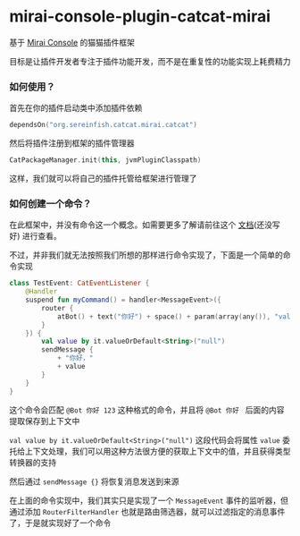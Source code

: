 # mirai-console-plugin-catcat-mirai

基于 [Mirai Console](https://github.com/mamoe/mirai-console) 的猫猫插件框架

目标是让插件开发者专注于插件功能开发，而不是在重复性的功能实现上耗费精力

### 如何使用？

首先在你的插件启动类中添加插件依赖

```kotlin
dependsOn("org.sereinfish.catcat.mirai.catcat")
```

然后将插件注册到框架的插件管理器

```kotlin
CatPackageManager.init(this, jvmPluginClasspath)
```

这样，我们就可以将自己的插件托管给框架进行管理了

### 如何创建一个命令？

在此框架中，并没有命令这一个概念。如需要更多了解请前往这个 [文档]()(还没写好) 进行查看。

不过，并非我们就无法按照我们所想的那样进行命令实现了，下面是一个简单的命令实现

```kotlin
class TestEvent: CatEventListener {
    @Handler
    suspend fun myCommand() = handler<MessageEvent>({
        router {
            atBot() + text("你好") + space() + param(array(any()), "value")
        }
    }) {
        val value by it.valueOrDefault<String>("null")
        sendMessage {
            + "你好，"
            + value
        }
    }
}
```

这个命令会匹配 `@Bot 你好 123` 这种格式的命令，并且将 `@Bot 你好 ` 后面的内容提取保存到上下文中

`val value by it.valueOrDefault<String>("null")` 这段代码会将属性 `value` 委托给上下文处理，我们可以用这种方法很方便的获取上下文中的值，并且获得类型转换器的支持

然后通过 `sendMessage {}` 将恢复消息发送到来源 

在上面的命令实现中，我们其实只是实现了一个 `MessageEvent` 事件的监听器，但通过添加 `RouterFilterHandler` 也就是路由筛选器，就可以过滤指定的消息事件了，于是就实现好了一个命令

